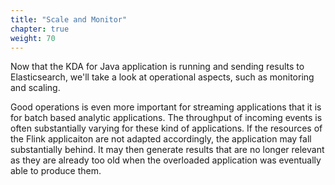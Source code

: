 ```yaml
---
title: "Scale and Monitor"
chapter: true
weight: 70
---
```


Now that the KDA for Java application is running and sending results to Elasticsearch, we'll take a look at operational aspects, such as monitoring and scaling.

Good operations is even more important for streaming applications that it is for batch based analytic applications. The throughput of incoming events is often substantially varying for these kind of applications. If the resources of the Flink applicaiton are not adapted accordingly, the application may fall substantially behind. It may then generate results that are no longer relevant as they are already too old when the overloaded application was eventually able to produce them.
